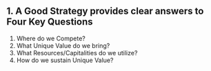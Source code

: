 ## 1. A Good Strategy provides clear answers to Four Key Questions

1. Where do we Compete?
2. What Unique Value do we bring?
3. What Resources/Capitalities do we utilize?
4. How do we sustain Unique Value?
